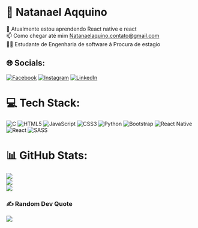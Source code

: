 # 💫 Natanael Aqquino
🌱 Atualmente estou aprendendo React native e react<br>
📫 Como chegar até mim Natanaelaquino.contato@gmail.com<br>
👨‍💻 Estudante de Engenharia de software á Procura de estagio 


## 🌐 Socials:
[![Facebook](https://img.shields.io/badge/Facebook-%231877F2.svg?logo=Facebook&logoColor=white)](https://facebook.com/natanael.aquino.758/) [![Instagram](https://img.shields.io/badge/Instagram-%23E4405F.svg?logo=Instagram&logoColor=white)](https://instagram.com/natanael_aquin/) [![LinkedIn](https://img.shields.io/badge/LinkedIn-%230077B5.svg?logo=linkedin&logoColor=white)](https://linkedin.com/in/natanael-aquino) 

# 💻 Tech Stack:
![C](https://img.shields.io/badge/c-%2300599C.svg?style=for-the-badge&logo=c&logoColor=white) ![HTML5](https://img.shields.io/badge/html5-%23E34F26.svg?style=for-the-badge&logo=html5&logoColor=white) ![JavaScript](https://img.shields.io/badge/javascript-%23323330.svg?style=for-the-badge&logo=javascript&logoColor=%23F7DF1E) ![CSS3](https://img.shields.io/badge/css3-%231572B6.svg?style=for-the-badge&logo=css3&logoColor=white) ![Python](https://img.shields.io/badge/python-3670A0?style=for-the-badge&logo=python&logoColor=ffdd54) ![Bootstrap](https://img.shields.io/badge/bootstrap-%23563D7C.svg?style=for-the-badge&logo=bootstrap&logoColor=white) ![React Native](https://img.shields.io/badge/react_native-%2320232a.svg?style=for-the-badge&logo=react&logoColor=%2361DAFB) ![React](https://img.shields.io/badge/react-%2320232a.svg?style=for-the-badge&logo=react&logoColor=%2361DAFB) ![SASS](https://img.shields.io/badge/SASS-hotpink.svg?style=for-the-badge&logo=SASS&logoColor=white)
# 📊 GitHub Stats:
![](https://github-readme-stats.vercel.app/api?username=NatanaelAquino&theme=dark&hide_border=false&include_all_commits=true&count_private=true)<br/>
![](https://github-readme-streak-stats.herokuapp.com/?user=NatanaelAquino&theme=dark&hide_border=false)<br/>
![](https://github-readme-stats.vercel.app/api/top-langs/?username=NatanaelAquino&theme=dark&hide_border=false&include_all_commits=true&count_private=true&layout=compact)

### ✍️ Random Dev Quote
![](https://quotes-github-readme.vercel.app/api?type=horizontal&theme=radical)
